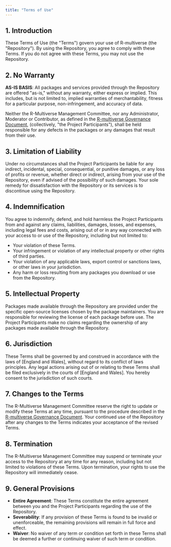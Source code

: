 ```yaml
---
title: "Terms of Use"
---
```


## 1. Introduction

These Terms of Use (the "Terms") govern your use of R-multiverse (the "Repository").
By using the Repository, you agree to comply with these Terms.
If you do not agree with these Terms, you may not use the Repository. 

## 2. No Warranty

**AS-IS BASIS**:
All packages and services provided through the Repository are offered "as-is," without any warranty, either express or implied.
This includes, but is not limited to, implied warranties of merchantability, fitness for a particular purpose, non-infringement, and accuracy of data.

Neither the R-Multiverse Management Committee, nor any Administrator, Moderator or Contributor, as defined in the [R-multiverse Governance Document](governance.md), (collectively, "the Project Participants"), shall be held responsible for any defects in the packages or any damages that result from their use.

## 3. Limitation of Liability

Under no circumstances shall the Project Participants be liable for any indirect, incidental, special, consequential, or punitive damages, or any loss of profits or revenue, whether direct or indirect, arising from your use of the Repository, even if advised of the possibility of such damages.
Your sole remedy for dissatisfaction with the Repository or its services is to discontinue using the Repository.

## 4. Indemnification

You agree to indemnify, defend, and hold harmless the Project Participants from and against any claims, liabilities, damages, losses, and expenses, including legal fees and costs, arising out of or in any way connected with your access to or use of the Repository, including but not limited to:

- Your violation of these Terms.
- Your infringement or violation of any intellectual property or other rights of third parties.
- Your violation of any applicable laws, export control or sanctions laws, or other laws in your jurisdiction.
- Any harm or loss resulting from any packages you download or use from the Repository.

## 5. Intellectual Property

Packages made available through the Repository are provided under the specific open-source licenses chosen by the package maintainers.
You are responsible for reviewing the license of each package before use.
The Project Participants make no claims regarding the ownership of any packages made available through the Repository.

## 6. Jurisdiction

These Terms shall be governed by and construed in accordance with the laws of [England and Wales], without regard to its conflict of laws principles.
Any legal actions arising out of or relating to these Terms shall be filed exclusively in the courts of [England and Wales].
You hereby consent to the jurisdiction of such courts.

## 7. Changes to the Terms

The R-Multiverse Management Committee reserve the right to update or modify these Terms at any time, pursuant to the procedure described in the [R-multiverse Governance Document](governance.md).
Your continued use of the Repository after any changes to the Terms indicates your acceptance of the revised Terms.

## 8. Termination

The R-Multiverse Management Committee may suspend or terminate your access to the Repository at any time for any reason, including but not limited to violations of these Terms.
Upon termination, your rights to use the Repository will immediately cease.

## 9. General Provisions

- **Entire Agreement**: These Terms constitute the entire agreement between you and the Project Participants regarding the use of the Repository.
- **Severability**: If any provision of these Terms is found to be invalid or unenforceable, the remaining provisions will remain in full force and effect.
- **Waiver**: No waiver of any term or condition set forth in these Terms shall be deemed a further or continuing waiver of such term or condition.
